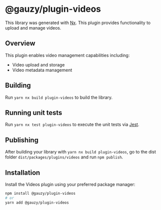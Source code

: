 # @gauzy/plugin-videos

This library was generated with [Nx](https://nx.dev). This plugin provides functionality to upload and manage videos.

## Overview

This plugin enables video management capabilities including:

- Video upload and storage
- Video metadata management

## Building

Run `yarn nx build plugin-videos` to build the library.

## Running unit tests

Run `yarn nx test plugin-videos` to execute the unit tests via [Jest](https://jestjs.io).

## Publishing

After building your library with `yarn nx build plugin-videos`, go to the dist folder `dist/packages/plugins/videos` and run `npm publish`.

## Installation

Install the Videos plugin using your preferred package manager:

```bash
npm install @gauzy/plugin-videos
# or
yarn add @gauzy/plugin-videos
```
